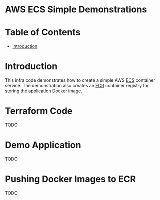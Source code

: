 # AWS ECS Simple Demonstrations  <!-- omit in toc -->


# Table of Contents  <!-- omit in toc -->
- [Introduction](#introduction)


# Introduction

This infra code demonstrates how to create a simple AWS [ECS](https://aws.amazon.com/ecs/) container service. The demonstration also creates an [ECR](https://aws.amazon.com/ecr/) container registry for storing the application Docker image.


# Terraform Code

TODO

# Demo Application

TODO

# Pushing Docker Images to ECR

TODO


